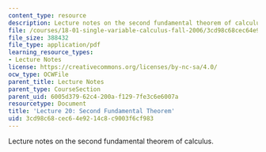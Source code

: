 ```yaml
---
content_type: resource
description: Lecture notes on the second fundamental theorem of calculus.
file: /courses/18-01-single-variable-calculus-fall-2006/3cd98c68cec64e9214c8c9003f6cf983_lec20.pdf
file_size: 388432
file_type: application/pdf
learning_resource_types:
- Lecture Notes
license: https://creativecommons.org/licenses/by-nc-sa/4.0/
ocw_type: OCWFile
parent_title: Lecture Notes
parent_type: CourseSection
parent_uid: 6005d379-62c4-200a-f129-7fe3c6e6007a
resourcetype: Document
title: 'Lecture 20: Second Fundamental Theorem'
uid: 3cd98c68-cec6-4e92-14c8-c9003f6cf983
---
```

Lecture notes on the second fundamental theorem of calculus.